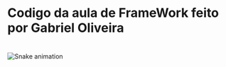 # Codigo da aula de FrameWork feito por Gabriel Oliveira
#
#
#

![Snake animation](https://github.com/Gabriel9816/Gabriel9816/blob/output/github-contribution-grid-snake.svg)
